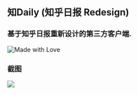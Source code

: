 ## 知Daily (知乎日报 Redesign)
### 基于知乎日报重新设计的第三方客户端.
![Made with Love](https://img.shields.io/badge/made%20with-%e2%9d%a4-ff69b4.svg)

### 截图
![](http://shineyang.com/app/imagehosting/zhidaily_poster.jpg)
